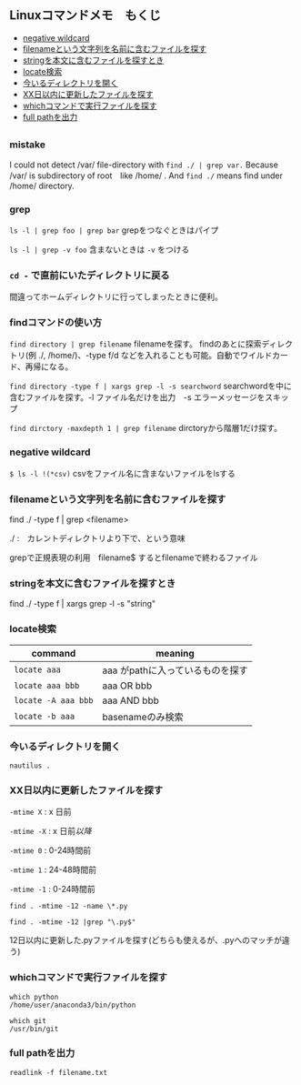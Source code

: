## Linuxコマンドメモ　もくじ
* [negative wildcard](#negative-wildcard)
* [filenameという文字列を名前に含むファイルを探す](#filenameという文字列を名前に含むファイルを探す)
* [stringを本文に含むファイルを探すとき](#stringを本文に含むファイルを探すとき)
* [locate検索](#locate検索)
* [今いるディレクトリを開く](#今いるディレクトリを開く)
* [XX日以内に更新したファイルを探す](#xx日以内に更新したファイルを探す)
* [whichコマンドで実行ファイルを探す](#whichコマンドで実行ファイルを探す)
* [full pathを出力](#full-pathを出力)
## 

### mistake

I could not detect /var/ file-directory with `find ./ | grep var.` Because /var/ is subdirectory of root　like /home/ . And `find ./` means find under /home/ directory.

### grep

`ls -l | grep foo | grep bar` grepをつなぐときはパイプ

`ls -l | grep -v foo` 含まないときは `-v` をつける

### `cd -` で直前にいたディレクトリに戻る

間違ってホームディレクトリに行ってしまったときに便利。

### findコマンドの使い方

`find directory | grep filename` filenameを探す。 findのあとに探索ディレクトリ(例 ./, /home/)、-type f/d などを入れることも可能。自動でワイルドカード、再帰になる。

`find directory -type f | xargs grep -l -s searchword` searchwordを中に含むファイルを探す。-l ファイル名だけを出力　-s エラーメッセージをスキップ

`find dirctory -maxdepth 1 | grep filename` dirctoryから階層1だけ探す。

### negative wildcard
`$ ls -l !(*csv)` csvをファイル名に含まないファイルをlsする

### filenameという文字列を名前に含むファイルを探す
find ./ -type f | grep &lt;filename&gt;

./ :　カレントディレクトリより下で、という意味

grepで正規表現の利用　filename$ するとfilenameで終わるファイル

### stringを本文に含むファイルを探すとき
find ./ -type f | xargs grep -l -s "string"

### locate検索

command | meaning
----|----
`locate aaa` | aaa がpathに入っているものを探す
`locate aaa bbb` | aaa OR bbb
`locate -A aaa bbb`| aaa AND bbb
`locate -b aaa` | basenameのみ検索

### 今いるディレクトリを開く

`nautilus .`


### XX日以内に更新したファイルを探す

`-mtime X` : x 日前

`-mtime -X` : x 日前*以降*

`-mtime 0` : 0-24時間前

`-mtime 1` : 24-48時間前

`-mtime -1` : 0-24時間前

`find . -mtime -12 -name \*.py`

`find . -mtime -12 |grep "\.py$"`

12日以内に更新した.pyファイルを探す(どちらも使えるが、.pyへのマッチが違う)

### whichコマンドで実行ファイルを探す

```
which python
/home/user/anaconda3/bin/python

which git
/usr/bin/git
```

### full pathを出力

`readlink -f filename.txt`
